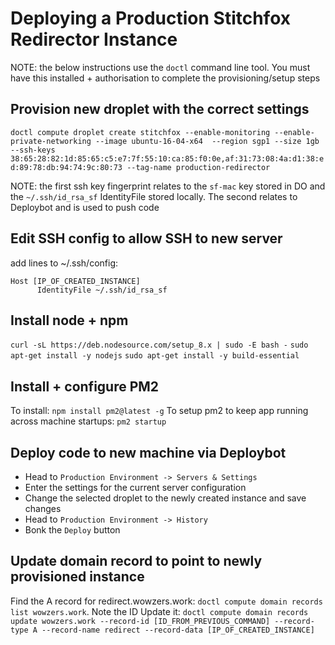 # Deploying a Production Stitchfox Redirector Instance

NOTE: the below instructions use the `doctl` command line tool. You must have this installed + authorisation
to complete the provisioning/setup steps

## Provision new droplet with the correct settings
`doctl compute droplet create stitchfox --enable-monitoring --enable-private-networking --image ubuntu-16-04-x64  --region sgp1 --size 1gb --ssh-keys 38:65:28:82:1d:85:65:c5:e7:7f:55:10:ca:85:f0:0e,af:31:73:08:4a:d1:38:ed:89:78:db:94:74:9c:80:73 --tag-name production-redirector`

NOTE: the first ssh key fingerprint relates to the `sf-mac` key stored in DO and the `~/.ssh/id_rsa_sf` IdentityFile stored locally. The second relates to Deploybot and is used to push code

## Edit SSH config to allow SSH to new server
add lines to ~/.ssh/config:

```
Host [IP_OF_CREATED_INSTANCE]
      IdentityFile ~/.ssh/id_rsa_sf
```

## Install node + npm
`curl -sL https://deb.nodesource.com/setup_8.x | sudo -E bash -`
`sudo apt-get install -y nodejs`
`sudo apt-get install -y build-essential`

## Install + configure PM2
To install: `npm install pm2@latest -g`
To setup pm2 to keep app running across machine startups: `pm2 startup`

## Deploy code to new machine via Deploybot
- Head to `Production Environment -> Servers & Settings`
- Enter the settings for the current server configuration
- Change the selected droplet to the newly created instance and save changes
- Head to `Production Environment -> History`
- Bonk the `Deploy` button

## Update domain record to point to newly provisioned instance
Find the A record for redirect.wowzers.work: `doctl compute domain records list wowzers.work`. Note the ID
Update it: `doctl compute domain records update wowzers.work --record-id [ID_FROM_PREVIOUS_COMMAND] --record-type A --record-name redirect --record-data [IP_OF_CREATED_INSTANCE]`
